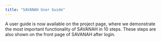 ```yaml
---
title: "SAVANAH User Guide"
---
```

A user guide is now available on the project page, where we demonstrate the most important functionality of SAVANAH in 10 steps. 
These steps are also shown on the front page of SAVANAH after login.
